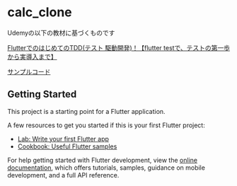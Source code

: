 # calc_clone

Udemyの以下の教材に基づくものです

[FlutterでのはじめてのTDD(テスト 駆動開発)！【flutter testで、テストの第一歩から実導入まで】](https://www.udemy.com/course/flutter-tdd/?couponCode=SKILLS4SALEJP)

[サンプルコード](https://github.com/sakushin-udemy/calc_clone_nullsafety)

## Getting Started

This project is a starting point for a Flutter application.

A few resources to get you started if this is your first Flutter project:

- [Lab: Write your first Flutter app](https://docs.flutter.dev/get-started/codelab)
- [Cookbook: Useful Flutter samples](https://docs.flutter.dev/cookbook)

For help getting started with Flutter development, view the
[online documentation](https://docs.flutter.dev/), which offers tutorials,
samples, guidance on mobile development, and a full API reference.
